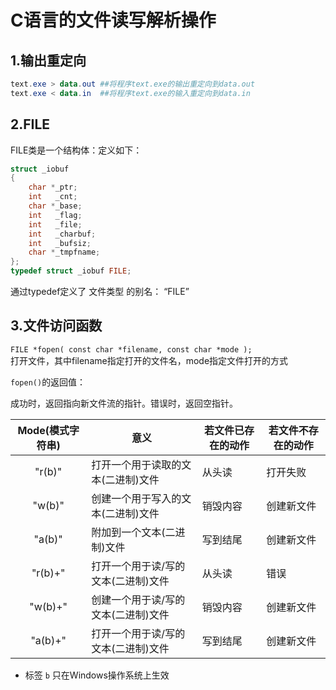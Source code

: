 # C语言的文件读写解析操作
## 1.输出重定向
``` powershell
text.exe > data.out ##将程序text.exe的输出重定向到data.out
text.exe < data.in  ##将程序text.exe的输入重定向到data.in
```
## 2.FILE
FILE类是一个结构体：定义如下：
``` C
struct _iobuf 
{
    char *_ptr;
    int   _cnt;   
    char *_base;
    int   _flag;
    int   _file;
    int   _charbuf;
    int   _bufsiz;
    char *_tmpfname;
};
typedef struct _iobuf FILE;
```
通过typedef定义了 文件类型 的别名： “FILE”
## 3.文件访问函数
` FILE *fopen( const char *filename, const char *mode ); `  
打开文件，其中filename指定打开的文件名，mode指定文件打开的方式

`fopen()`的返回值：

成功时，返回指向新文件流的指针。错误时，返回空指针。

|Mode(模式字符串)|意义|若文件已存在的动作|若文件不存在的动作|
|:-:|-|-|-|
|"r(b)"| 打开一个用于读取的文本(二进制)文件|从头读|打开失败|
|"w(b)"| 创建一个用于写入的文本(二进制)文件|销毁内容|创建新文件|
|"a(b)"| 附加到一个文本(二进制)文件|写到结尾|创建新文件|
|"r(b)+"| 打开一个用于读/写的文本(二进制)文件|从头读|错误|
|"w(b)+"| 创建一个用于读/写的文本(二进制)文件|销毁内容|创建新文件|
|"a(b)+"| 打开一个用于读/写的文本(二进制)文件|写到结尾|创建新文件|	

* 标签  `b`  只在Windows操作系统上生效